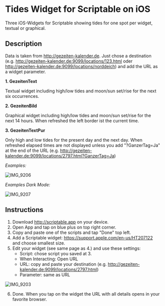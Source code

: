 # Tides Widget for Scriptable on iOS
Three iOS-Widgets for Scriptable showing tides for one spot per widget, textual or graphical.
## Description

Data is taken from http://gezeiten-kalender.de. Just chose a destination (e.g. http://gezeiten-kalender.de:9099/locations/123.html oder http://gezeiten-kalender.de:9099/locations/norddeich) and add the URL as a widget parameter.

**1. GezeitenText**

Textual widget including high/low tides and moon/sun set/rise for the next six occurrences.

**2. GezeitenBild**

Graphical widget including high/low tides and moon/sun set/rise for the next 14 hours. When refreshed the left border ist the current time.

**3. GezeitenTextPur**

Only high and low tides for the present day and the next day.
When refreshed elapsed times are not displayed unless you add "?GanzerTag=Ja" at the end of the URL (e.g. http://gezeiten-kalender.de:9099/locations/2797.html?GanzerTag=Ja)

*Examples:*

![IMG_9206](https://user-images.githubusercontent.com/94117520/191450870-e080797b-ad4b-4071-8d7f-15f42c0ea7b7.jpg)

*Examples Dark Mode:*

![IMG_9207](https://user-images.githubusercontent.com/94117520/191450958-189f6537-653b-4346-a382-d3400d6f6d38.jpg)


## Instructions
1. Download http://scriptable.app on your device.
2. Open App and tap on blue plus on top right corner.
3. Copy and paste one of the scripts and tap "Done" top left.
4. Add a Scriptable widget: https://support.apple.com/en-us/HT207122 and choose smallest size.
5. Edit your widget (see same page as 4.) and use these settings:
    - Script: chose script you saved at 3.
    - When Interacting: Open URL
    - URL: copy and paste your destination (e.g. http://gezeiten-kalender.de:9099/locations/2797.html)
    - Parameter: same as URL


![IMG_9203](https://user-images.githubusercontent.com/94117520/190148864-63f5f580-7fe6-442a-b82d-18434267d0bf.jpg)

6. Done. When you tap on the widget the URL with all details opens in your favorite browser.
